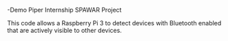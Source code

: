 -Demo
Piper Internship SPAWAR Project

This code allows a Raspberry Pi 3 to detect devices with Bluetooth enabled that are actively visible to other devices.




